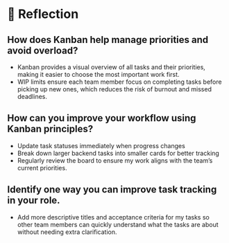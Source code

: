 # 📝 Reflection

## How does Kanban help manage priorities and avoid overload?
- Kanban provides a visual overview of all tasks and their priorities, making it easier to choose the most important work first. 
- WIP limits ensure each team member focus on completing tasks before picking up new ones, which reduces the risk of burnout and missed deadlines.

## How can you improve your workflow using Kanban principles?
- Update task statuses immediately when progress changes
- Break down larger backend tasks into smaller cards for better tracking
- Regularly review the board to ensure my work aligns with the team’s current priorities.

## Identify one way you can improve task tracking in your role.
- Add more descriptive titles and acceptance criteria for my tasks so other team members can quickly understand what the tasks are about without needing extra clarification.